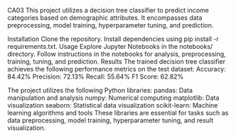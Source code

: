 CA03
This project utilizes a decision tree classifier to predict income categories based on demographic attributes. It encompasses data preprocessing, model training, hyperparameter tuning, and prediction.

Installation
Clone the repository.
Install dependencies using pip install -r requirements.txt.
Usage
Explore Jupyter Notebooks in the notebooks/ directory.
Follow instructions in the notebooks for analysis, preprocessing, training, tuning, and prediction.
Results
The trained decision tree classifier achieves the following performance metrics on the test dataset: Accuracy: 84.42% Precision: 72.13% Recall: 55.64% F1 Score: 62.82%

The project utilizes the following Python libraries:
pandas: Data manipulation and analysis
numpy: Numerical computing
matplotlib: Data visualization
seaborn: Statistical data visualization
scikit-learn: Machine learning algorithms and tools These libraries are essential for tasks such as data preprocessing, model training, hyperparameter tuning, and result visualization.
